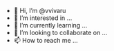 - 👋 Hi, I’m @vvivaru
- 👀 I’m interested in ...
- 🌱 I’m currently learning ...
- 💞️ I’m looking to collaborate on ...
- 📫 How to reach me ...

<!---
vvivaru/vvivaru is a ✨ special ✨ repository because its `README.md` (this file) appears on your GitHub profile.
You can click the Preview link to take a look at your changes.
--->
